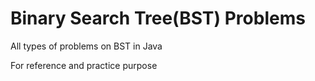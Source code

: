 # Binary Search Tree(BST) Problems

All types of problems on BST in Java 

For reference and practice purpose
